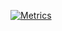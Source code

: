 [![Metrics](https://github.com/hhakala/hhakala/actions/workflows/blank.yml/badge.svg)](https://github.com/hhakala/hhakala/actions/workflows/blank.yml)
